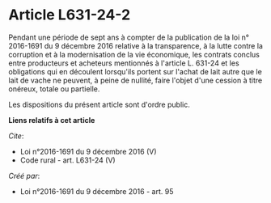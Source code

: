 # Article L631-24-2

Pendant une période de sept ans à compter de la publication de la loi n° 2016-1691 du 9 décembre 2016 relative à la
transparence, à la lutte contre la corruption et à la modernisation de la vie économique, les contrats conclus entre
producteurs et acheteurs mentionnés à l'article L. 631-24 et les obligations qui en découlent lorsqu'ils portent sur l'achat
de lait autre que le lait de vache ne peuvent, à peine de nullité, faire l'objet d'une cession à titre onéreux, totale ou
partielle. 

Les dispositions du présent article sont d'ordre public.

**Liens relatifs à cet article**

_Cite_:

  - Loi n°2016-1691 du 9 décembre 2016 (V)
  - Code rural - art. L631-24 (V)

_Créé par_:

  - Loi n°2016-1691 du 9 décembre 2016 - art. 95
